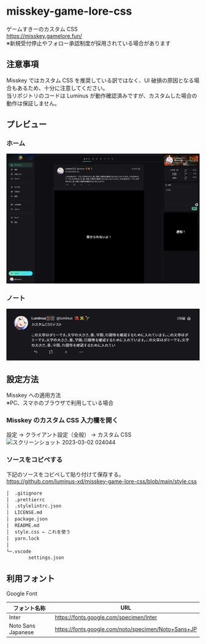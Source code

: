 # misskey-game-lore-css

ゲームすきーのカスタム CSS  
https://misskey.gamelore.fun/  
※新規受付停止やフォロー承認制度が採用されている場合があります

## 注意事項

Misskey ではカスタム CSS を推奨している訳ではなく、UI 破損の原因となる場合もあるため、十分に注意してください。  
当リポジトリのコードは Luminus が動作確認済みですが、カスタムした場合の動作は保証しません。

## プレビュー

### ホーム

![misskey-timeline](/assets/misskey-timeline.webp)

### ノート

![misskey-note](/assets/misskey-note.webp)

## 設定方法

Misskey への適用方法  
※PC、スマホのブラウザで利用している場合

### Misskey のカスタム CSS 入力欄を開く

設定 → クライアント設定（全般） → カスタム CSS
![スクリーンショット 2023-03-02 024044](https://i.imgur.com/F8FvWRx.png)

### ソースをコピペする

下記のソースをコピペして貼り付けて保存する。  
https://github.com/luminus-xd/misskey-game-lore-css/blob/main/style.css

```bash
│  .gitignore
│  .prettierrc
│  .stylelintrc.json
│  LICENSE.md
│  package.json
│  README.md
│  style.css ← これを使う
│  yarn.lock
│
└─.vscode
        settings.json
```

## 利用フォント

Google Font

| フォント名称       | URL                                                 |
| ------------------ | --------------------------------------------------- |
| Inter              | https://fonts.google.com/specimen/Inter             |
| Noto Sans Japanese | https://fonts.google.com/noto/specimen/Noto+Sans+JP |
